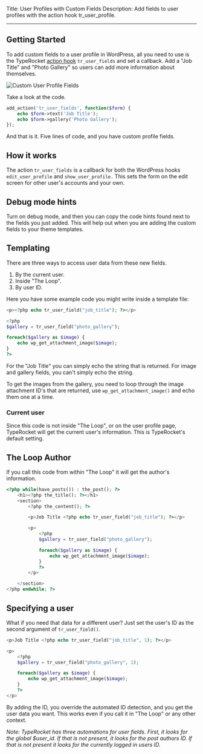Title: User Profiles with Custom Fields
Description: Add fields to user profiles with the action hook tr_user_profile.

---

## Getting Started

To add custom fields to a user profile in WordPress, all you need to use is the TypeRocket [action hook](http://codex.wordpress.org/Function_Reference/add_action) `tr_user_fields` and set a callback.
Add a "Job Title" and "Photo Gallery" so users can add more information about themselves.

![Custom User Profile Fields](https://l.rb.typerocket.test/wp-content/uploads/2014/06/Screen-Shot-2014-06-21-at-4.39.15-PM.png)

Take a look at the code.

```php
add_action('tr_user_fields', function($form) {
    echo $form->text('Job Title');
    echo $form->gallery('Photo Gallery');
});
```

And that is it. Five lines of code, and you have custom profile fields.

## How it works

The action `tr_user_fields` is a callback for both the WordPress hooks `edit_user_profile` and `show_user_profile.` This sets the form on the edit screen for other user's accounts and your own.

## Debug mode hints

Turn on debug mode, and then you can copy the code hints found next to the fields you just added. This will help out when you are adding the custom fields to your theme templates.

## Templating

There are three ways to access user data from these new fields.

1. By the current user.
2. Inside "The Loop".
3. By user ID.

Here you have some example code you might write inside a template file:

```php 
<p><?php echo tr_user_field("job_title"); ?></p>

<?php
$gallery = tr_user_field("photo_gallery");

foreach($gallery as $image) {
    echo wp_get_attachment_image($image);
}
?>
```

For the "Job Title" you can simply echo the string that is returned. For image and gallery fields, you can't simply echo the string.

To get the images from the gallery, you need to loop through the image attachment ID's that are returned, use `wp_get_attachment_image()` and echo them one at a time.

### Current user

Since this code is not inside "The Loop", or on the user profile page, TypeRocket will get the current user's information. This is TypeRocket's default setting.


## The Loop Author

If you call this code from within "The Loop" it will get the author's information.

```php
<?php while(have_posts()) : the_post(); ?>
    <h1><?php the_title(); ?></h1>
    <section>
        <?php the_content(); ?>

        <p>Job Title <?php echo tr_user_field("job_title"); ?></p>

        <p>
            <?php
            $gallery = tr_user_field("photo_gallery");

            foreach($gallery as $image) {
                echo wp_get_attachment_image($image);
            }
            ?>
        </p>

    </section>
<?php endwhile; ?>
```

## Specifying a user

What if you need that data for a different user? Just set the user's ID as the second argument of `tr_user_field()`.

```php
<p>Job Title <?php echo tr_user_field("job_title", 1); ?></p>

<p>
    <?php
    $gallery = tr_user_field("photo_gallery", 1);

    foreach($gallery as $image) {
        echo wp_get_attachment_image($image);
    }
    ?>
</p>
```

By adding the ID, you override the automated ID detection, and you get the user data you want. This works even if you call it in "The Loop" or any other context.

*Note: TypeRocket has three automations for user fields. First, it looks for the global $user_id. If that is not present, it looks for the post authors ID. If that is not present it looks for the currently logged in users ID.*